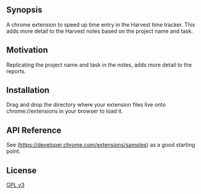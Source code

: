 ## Synopsis

A chrome extension to speed up time entry in the Harvest time tracker. This adds more detail to the Harvest notes based on the project name and task.

## Motivation

Replicating the project name and task in the notes, adds more detail to the reports.

## Installation

Drag and drop the directory where your extension files live onto chrome://extensions in your browser to load it.

## API Reference

See (https://developer.chrome.com/extensions/samples) as a good starting point.

## License

[GPL v3](http://www.gnu.org/copyleft/gpl.html)